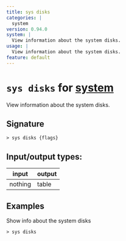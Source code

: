 ```yaml
---
title: sys disks
categories: |
  system
version: 0.94.0
system: |
  View information about the system disks.
usage: |
  View information about the system disks.
feature: default
---
```

<!-- This file is automatically generated. Please edit the command in https://github.com/nushell/nushell instead. -->

# `sys disks` for [system](/commands/categories/system.md)

<div class='command-title'>View information about the system disks.</div>

## Signature

```> sys disks {flags} ```


## Input/output types:

| input   | output |
| ------- | ------ |
| nothing | table  |

## Examples

Show info about the system disks
```nu
> sys disks

```
